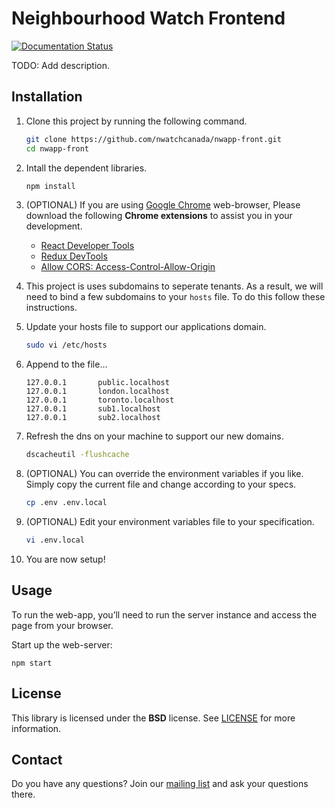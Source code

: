 # Neighbourhood Watch Frontend
[![Documentation Status](https://readthedocs.org/projects/nwapp-docs/badge/?version=latest)](https://nwapp-docs.readthedocs.io/en/latest/?badge=latest)

TODO: Add description.

## Installation

1. Clone this project by running the following command.

    ```bash
    git clone https://github.com/nwatchcanada/nwapp-front.git
    cd nwapp-front
    ```

2. Intall the dependent libraries.

    ```bash
    npm install
    ```

3. (OPTIONAL) If you are using [Google Chrome](https://www.google.com/chrome/) web-browser, Please download the following **Chrome extensions** to assist you in your development.

    * [React Developer Tools](https://chrome.google.com/webstore/detail/react-developer-tools/fmkadmapgofadopljbjfkapdkoienihi?hl=en)
    * [Redux DevTools](https://chrome.google.com/webstore/detail/redux-devtools/lmhkpmbekcpmknklioeibfkpmmfibljd?hl=en)
    * [Allow CORS: Access-Control-Allow-Origin](https://chrome.google.com/webstore/detail/allow-cors-access-control/lhobafahddgcelffkeicbaginigeejlf?hl=en)

4. This project is uses subdomains to seperate tenants. As a result, we will need to bind a few subdomains to your ``hosts`` file. To do this follow these instructions.

5. Update your hosts file to support our applications domain.

    ```bash
    sudo vi /etc/hosts
    ```

6. Append to the file...

    ```text
    127.0.0.1       public.localhost
    127.0.0.1       london.localhost
    127.0.0.1       toronto.localhost
    127.0.0.1       sub1.localhost
    127.0.0.1       sub2.localhost
    ```


7. Refresh the dns on your machine to support our new domains.

    ```bash
    dscacheutil -flushcache
    ```

8. (OPTIONAL) You can override the environment variables if you like. Simply copy the current file and change according to your specs.

    ```bash
    cp .env .env.local
    ```

9. (OPTIONAL) Edit your environment variables file to your specification.

    ```bash
    vi .env.local
    ```

10. You are now setup!


## Usage
To run the web-app, you’ll need to run the server instance and access the page from your browser.

Start up the web-server:

  ```
  npm start
  ```


## License
This library is licensed under the **BSD** license. See [LICENSE](LICENSE) for more information.


## Contact

Do you have any questions? Join our [mailing list](https://groups.google.com/forum/#!forum/nwl-app) and ask your questions there.
